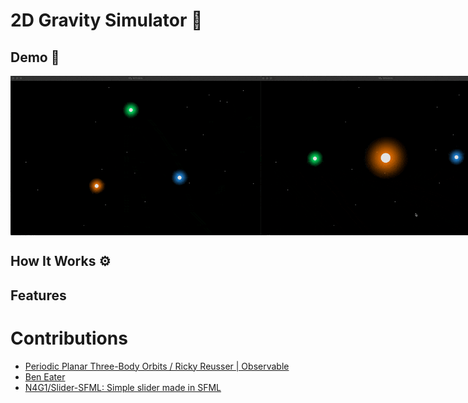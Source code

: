 

# 2D Gravity Simulator 🪽

## Demo 📸


<p style="display: flex; align-items:center">
    <img src="assets/demo/lagrange-orbit.gif" width="400" alt="Demo">
    <img src="assets/demo/euler-orbit.gif" width="400" alt="Demo">
</p>

## How It Works ⚙️

## Features



# Contributions

- [Periodic Planar Three-Body Orbits / Ricky Reusser | Observable](https://observablehq.com/@rreusser/periodic-planar-three-body-orbits)
- [Ben Eater](https://eater.net/boids)
- [N4G1/Slider-SFML: Simple slider made in SFML](https://github.com/N4G1/Slider-SFML)

